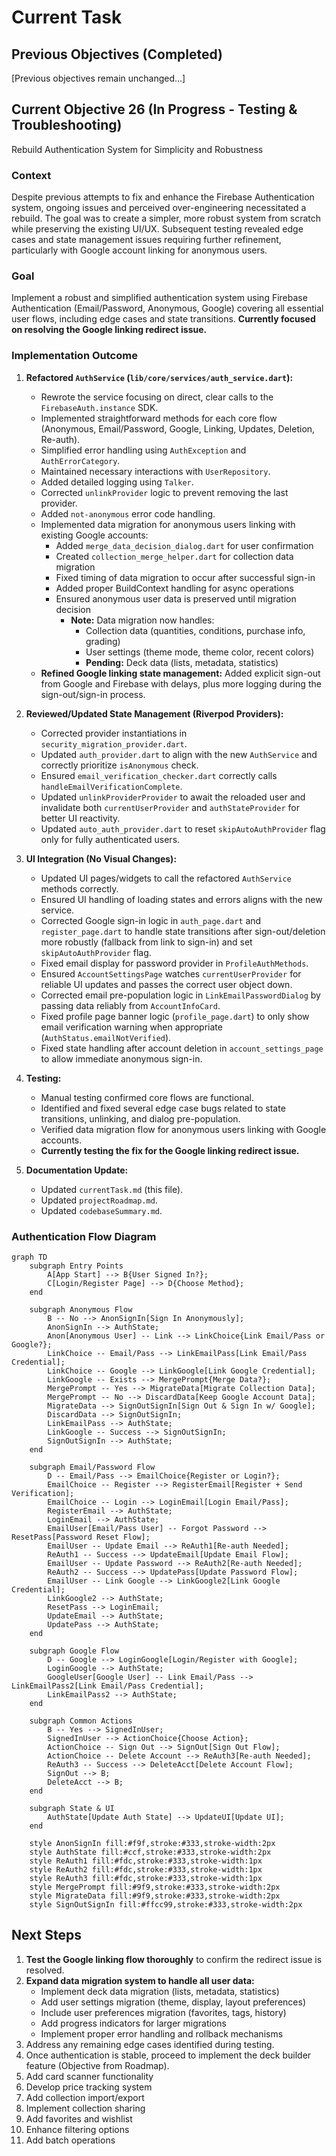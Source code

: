 # Current Task

## Previous Objectives (Completed)

[Previous objectives remain unchanged...]

## Current Objective 26 (In Progress - Testing & Troubleshooting)

Rebuild Authentication System for Simplicity and Robustness

### Context

Despite previous attempts to fix and enhance the Firebase Authentication system, ongoing issues and perceived over-engineering necessitated a rebuild. The goal was to create a simpler, more robust system from scratch while preserving the existing UI/UX. Subsequent testing revealed edge cases and state management issues requiring further refinement, particularly with Google account linking for anonymous users.

### Goal

Implement a robust and simplified authentication system using Firebase Authentication (Email/Password, Anonymous, Google) covering all essential user flows, including edge cases and state transitions. **Currently focused on resolving the Google linking redirect issue.**

### Implementation Outcome

1. **Refactored `AuthService` (`lib/core/services/auth_service.dart`):**
    * Rewrote the service focusing on direct, clear calls to the `FirebaseAuth.instance` SDK.
    * Implemented straightforward methods for each core flow (Anonymous, Email/Password, Google, Linking, Updates, Deletion, Re-auth).
    * Simplified error handling using `AuthException` and `AuthErrorCategory`.
    * Maintained necessary interactions with `UserRepository`.
    * Added detailed logging using `Talker`.
    * Corrected `unlinkProvider` logic to prevent removing the last provider.
    * Added `not-anonymous` error code handling.
    * Implemented data migration for anonymous users linking with existing Google accounts:
        * Added `merge_data_decision_dialog.dart` for user confirmation
        * Created `collection_merge_helper.dart` for collection data migration
        * Fixed timing of data migration to occur after successful sign-in
        * Added proper BuildContext handling for async operations
        * Ensured anonymous user data is preserved until migration decision
          * **Note:** Data migration now handles:
            * Collection data (quantities, conditions, purchase info, grading)
            * User settings (theme mode, theme color, recent colors)
            * **Pending:** Deck data (lists, metadata, statistics)
    * **Refined Google linking state management:** Added explicit sign-out from Google and Firebase with delays, plus more logging during the sign-out/sign-in process.

2. **Reviewed/Updated State Management (Riverpod Providers):**
    * Corrected provider instantiations in `security_migration_provider.dart`.
    * Updated `auth_provider.dart` to align with the new `AuthService` and correctly prioritize `isAnonymous` check.
    * Ensured `email_verification_checker.dart` correctly calls `handleEmailVerificationComplete`.
    * Updated `unlinkProviderProvider` to await the reloaded user and invalidate both `currentUserProvider` and `authStateProvider` for better UI reactivity.
    * Updated `auto_auth_provider.dart` to reset `skipAutoAuthProvider` flag only for fully authenticated users.

3. **UI Integration (No Visual Changes):**
    * Updated UI pages/widgets to call the refactored `AuthService` methods correctly.
    * Ensured UI handling of loading states and errors aligns with the new service.
    * Corrected Google sign-in logic in `auth_page.dart` and `register_page.dart` to handle state transitions after sign-out/deletion more robustly (fallback from link to sign-in) and set `skipAutoAuthProvider` flag.
    * Fixed email display for password provider in `ProfileAuthMethods`.
    * Ensured `AccountSettingsPage` watches `currentUserProvider` for reliable UI updates and passes the correct user object down.
    * Corrected email pre-population logic in `LinkEmailPasswordDialog` by passing data reliably from `AccountInfoCard`.
    * Fixed profile page banner logic (`profile_page.dart`) to only show email verification warning when appropriate (`AuthStatus.emailNotVerified`).
    * Fixed state handling after account deletion in `account_settings_page` to allow immediate anonymous sign-in.

4. **Testing:**
    * Manual testing confirmed core flows are functional.
    * Identified and fixed several edge case bugs related to state transitions, unlinking, and dialog pre-population.
    * Verified data migration flow for anonymous users linking with Google accounts.
    * **Currently testing the fix for the Google linking redirect issue.**

5. **Documentation Update:**
    * Updated `currentTask.md` (this file).
    * Updated `projectRoadmap.md`.
    * Updated `codebaseSummary.md`.

### Authentication Flow Diagram

```mermaid
graph TD
    subgraph Entry Points
        A[App Start] --> B{User Signed In?};
        C[Login/Register Page] --> D{Choose Method};
    end

    subgraph Anonymous Flow
        B -- No --> AnonSignIn[Sign In Anonymously];
        AnonSignIn --> AuthState;
        Anon[Anonymous User] -- Link --> LinkChoice{Link Email/Pass or Google?};
        LinkChoice -- Email/Pass --> LinkEmailPass[Link Email/Pass Credential];
        LinkChoice -- Google --> LinkGoogle[Link Google Credential];
        LinkGoogle -- Exists --> MergePrompt{Merge Data?};
        MergePrompt -- Yes --> MigrateData[Migrate Collection Data];
        MergePrompt -- No --> DiscardData[Keep Google Account Data];
        MigrateData --> SignOutSignIn[Sign Out & Sign In w/ Google];
        DiscardData --> SignOutSignIn;
        LinkEmailPass --> AuthState;
        LinkGoogle -- Success --> SignOutSignIn;
        SignOutSignIn --> AuthState;
    end

    subgraph Email/Password Flow
        D -- Email/Pass --> EmailChoice{Register or Login?};
        EmailChoice -- Register --> RegisterEmail[Register + Send Verification];
        EmailChoice -- Login --> LoginEmail[Login Email/Pass];
        RegisterEmail --> AuthState;
        LoginEmail --> AuthState;
        EmailUser[Email/Pass User] -- Forgot Password --> ResetPass[Password Reset Flow];
        EmailUser -- Update Email --> ReAuth1[Re-auth Needed];
        ReAuth1 -- Success --> UpdateEmail[Update Email Flow];
        EmailUser -- Update Password --> ReAuth2[Re-auth Needed];
        ReAuth2 -- Success --> UpdatePass[Update Password Flow];
        EmailUser -- Link Google --> LinkGoogle2[Link Google Credential];
        LinkGoogle2 --> AuthState;
        ResetPass --> LoginEmail;
        UpdateEmail --> AuthState;
        UpdatePass --> AuthState;
    end

    subgraph Google Flow
        D -- Google --> LoginGoogle[Login/Register with Google];
        LoginGoogle --> AuthState;
        GoogleUser[Google User] -- Link Email/Pass --> LinkEmailPass2[Link Email/Pass Credential];
        LinkEmailPass2 --> AuthState;
    end

    subgraph Common Actions
        B -- Yes --> SignedInUser;
        SignedInUser --> ActionChoice{Choose Action};
        ActionChoice -- Sign Out --> SignOut[Sign Out Flow];
        ActionChoice -- Delete Account --> ReAuth3[Re-auth Needed];
        ReAuth3 -- Success --> DeleteAcct[Delete Account Flow];
        SignOut --> B;
        DeleteAcct --> B;
    end

    subgraph State & UI
        AuthState[Update Auth State] --> UpdateUI[Update UI];
    end

    style AnonSignIn fill:#f9f,stroke:#333,stroke-width:2px
    style AuthState fill:#ccf,stroke:#333,stroke-width:2px
    style ReAuth1 fill:#fdc,stroke:#333,stroke-width:1px
    style ReAuth2 fill:#fdc,stroke:#333,stroke-width:1px
    style ReAuth3 fill:#fdc,stroke:#333,stroke-width:1px
    style MergePrompt fill:#9f9,stroke:#333,stroke-width:2px
    style MigrateData fill:#9f9,stroke:#333,stroke-width:2px
    style SignOutSignIn fill:#ffcc99,stroke:#333,stroke-width:2px
```

## Next Steps

1. **Test the Google linking flow thoroughly** to confirm the redirect issue is resolved.
2. **Expand data migration system to handle all user data:**
   * Implement deck data migration (lists, metadata, statistics)
   * Add user settings migration (theme, display, layout preferences)
   * Include user preferences migration (favorites, tags, history)
   * Add progress indicators for larger migrations
   * Implement proper error handling and rollback mechanisms
3. Address any remaining edge cases identified during testing.
4. Once authentication is stable, proceed to implement the deck builder feature (Objective from Roadmap).
5. Add card scanner functionality
6. Develop price tracking system
7. Add collection import/export
8. Implement collection sharing
9. Add favorites and wishlist
10. Enhance filtering options
11. Add batch operations
